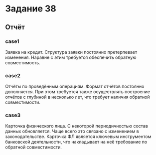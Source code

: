 # Задание 38

## Отчёт

### case1

Заявка на кредит. Структура заявки постоянно претерпевает изменения. Наравне с этим требуется обеспечить обратную
совместимость.

### case2

Отчёты по проведённым операциям. Формат отчётов постоянно дополняется. При этом требуется также осуществлять построение
отчётов с глубиной в несколько лет, что требует наличия обратной совместимости.

### case3

Карточка физического лица. С некоторой периодичностью состав данных обновляется. Чаще всего это связано с изменением в
законодательстве. Карточка ФЛ является ключевым инструментом банковской деятельности, что накладывает на неё требование
по обратной совместимости. 
